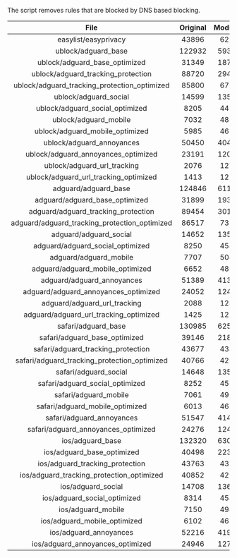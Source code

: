 The script removes rules that are blocked by DNS based blocking.


| File | Original | Modified |
|:----:|:-----:|:-----:|
| easylist/easyprivacy | 43896 | 6217 |
| ublock/adguard_base | 122932 | 59385 |
| ublock/adguard_base_optimized | 31349 | 18748 |
| ublock/adguard_tracking_protection | 88720 | 29443 |
| ublock/adguard_tracking_protection_optimized | 85800 | 6717 |
| ublock/adguard_social | 14599 | 13523 |
| ublock/adguard_social_optimized | 8205 | 4499 |
| ublock/adguard_mobile | 7032 | 4865 |
| ublock/adguard_mobile_optimized | 5985 | 4636 |
| ublock/adguard_annoyances | 50450 | 40473 |
| ublock/adguard_annoyances_optimized | 23191 | 12016 |
| ublock/adguard_url_tracking | 2076 | 1233 |
| ublock/adguard_url_tracking_optimized | 1413 | 1228 |
| adguard/adguard_base | 124846 | 61104 |
| adguard/adguard_base_optimized | 31899 | 19306 |
| adguard/adguard_tracking_protection | 89454 | 30124 |
| adguard/adguard_tracking_protection_optimized | 86517 | 7354 |
| adguard/adguard_social | 14652 | 13584 |
| adguard/adguard_social_optimized | 8250 | 4543 |
| adguard/adguard_mobile | 7707 | 5040 |
| adguard/adguard_mobile_optimized | 6652 | 4800 |
| adguard/adguard_annoyances | 51389 | 41317 |
| adguard/adguard_annoyances_optimized | 24052 | 12400 |
| adguard/adguard_url_tracking | 2088 | 1243 |
| adguard/adguard_url_tracking_optimized | 1425 | 1238 |
| safari/adguard_base | 130985 | 62535 |
| safari/adguard_base_optimized | 39146 | 21832 |
| safari/adguard_tracking_protection | 43677 | 4346 |
| safari/adguard_tracking_protection_optimized | 40766 | 4250 |
| safari/adguard_social | 14648 | 13574 |
| safari/adguard_social_optimized | 8252 | 4533 |
| safari/adguard_mobile | 7061 | 4901 |
| safari/adguard_mobile_optimized | 6013 | 4662 |
| safari/adguard_annoyances | 51547 | 41406 |
| safari/adguard_annoyances_optimized | 24276 | 12467 |
| ios/adguard_base | 132320 | 63051 |
| ios/adguard_base_optimized | 40498 | 22350 |
| ios/adguard_tracking_protection | 43763 | 4354 |
| ios/adguard_tracking_protection_optimized | 40852 | 4258 |
| ios/adguard_social | 14708 | 13606 |
| ios/adguard_social_optimized | 8314 | 4547 |
| ios/adguard_mobile | 7150 | 4940 |
| ios/adguard_mobile_optimized | 6102 | 4698 |
| ios/adguard_annoyances | 52216 | 41971 |
| ios/adguard_annoyances_optimized | 24946 | 12747 |